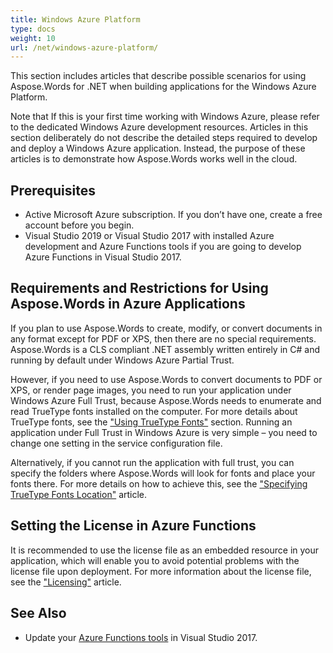 ```yaml
---
title: Windows Azure Platform
type: docs
weight: 10
url: /net/windows-azure-platform/
---
```


This section includes articles that describe possible scenarios for using Aspose.Words for .NET when building applications for the Windows Azure Platform.

Note that If this is your first time working with Windows Azure, please refer to the dedicated Windows Azure development resources. Articles in this section deliberately do not describe the detailed steps required to develop and deploy a Windows Azure application. Instead, the purpose of these articles is to demonstrate how Aspose.Words works well in the cloud.

## Prerequisites

- Active Microsoft Azure subscription. If you don’t have one, create a free account before you begin.
- Visual Studio 2019 or Visual Studio 2017 with installed Azure development and Azure Functions tools if you are going to develop Azure Functions in Visual Studio 2017.

## Requirements and Restrictions for Using Aspose.Words in Azure Applications

If you plan to use Aspose.Words to create, modify, or convert documents in any format except for PDF or XPS, then there are no special requirements. Aspose.Words is a CLS compliant .NET assembly written entirely in C# and running by default under Windows Azure Partial Trust.

However, if you need to use Aspose.Words to convert documents to PDF or XPS, or render page images, you need to run your application under Windows Azure Full Trust, because Aspose.Words needs to enumerate and read TrueType fonts installed on the computer. For more details about TrueType fonts, see the ["Using TrueType Fonts"](/words/net/using-truetype-fonts/) section. Running an application under Full Trust in Windows Azure is very simple – you need to change one setting in the service configuration file.

Alternatively, if you cannot run the application with full trust, you can specify the folders where Aspose.Words will look for fonts and place your fonts there. For more details on how to achieve this, see the ["Specifying TrueType Fonts Location"](/words/net/specifying-truetype-fonts-location/) article.

## Setting the License in Azure Functions

It is recommended to use the license file as an embedded resource in your application, which will enable you to avoid potential problems with the license file upon deployment. For more information about the license file, see the ["Licensing"](/words/net/licensing/#licensing-includingthelicensefileasanembeddedresource) article.

## See Also

- Update your [Azure Functions tools](https://docs.microsoft.com/en-us/azure/azure-functions/functions-develop-vs#check-your-tools-version) in Visual Studio 2017.
